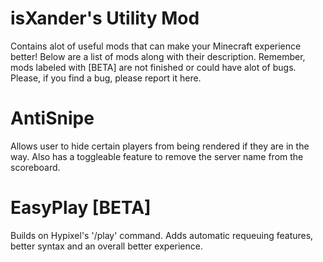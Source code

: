 # isXander's Utility Mod
Contains alot of useful mods that can make your Minecraft experience better! Below are a list of mods along with their description. Remember, mods labeled with [BETA] are not finished or could have alot of bugs. Please, if you find a bug, please report it here. 

# AntiSnipe
Allows user to hide certain players from being rendered if they are in the way. Also has a toggleable feature to remove the server name from the scoreboard.

# EasyPlay [BETA]
Builds on Hypixel's '/play' command. Adds automatic requeuing features, better syntax and an overall better experience.
